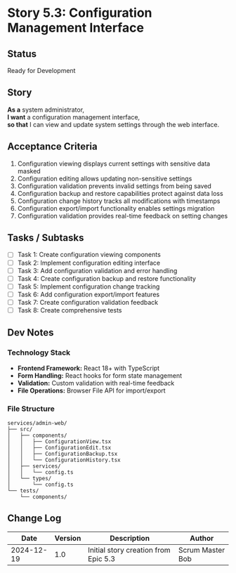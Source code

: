 # Story 5.3: Configuration Management Interface

## Status

Ready for Development

## Story

**As a** system administrator,  
**I want** a configuration management interface,  
**so that** I can view and update system settings through the web interface.

## Acceptance Criteria

1. Configuration viewing displays current settings with sensitive data masked
2. Configuration editing allows updating non-sensitive settings
3. Configuration validation prevents invalid settings from being saved
4. Configuration backup and restore capabilities protect against data loss
5. Configuration change history tracks all modifications with timestamps
6. Configuration export/import functionality enables settings migration
7. Configuration validation provides real-time feedback on setting changes

## Tasks / Subtasks

- [ ] Task 1: Create configuration viewing components
- [ ] Task 2: Implement configuration editing interface
- [ ] Task 3: Add configuration validation and error handling
- [ ] Task 4: Create configuration backup and restore functionality
- [ ] Task 5: Implement configuration change tracking
- [ ] Task 6: Add configuration export/import features
- [ ] Task 7: Create configuration validation feedback
- [ ] Task 8: Create comprehensive tests

## Dev Notes

### Technology Stack
- **Frontend Framework:** React 18+ with TypeScript
- **Form Handling:** React hooks for form state management
- **Validation:** Custom validation with real-time feedback
- **File Operations:** Browser File API for import/export

### File Structure
```
services/admin-web/
├── src/
│   ├── components/
│   │   ├── ConfigurationView.tsx
│   │   ├── ConfigurationEdit.tsx
│   │   ├── ConfigurationBackup.tsx
│   │   └── ConfigurationHistory.tsx
│   ├── services/
│   │   └── config.ts
│   └── types/
│       └── config.ts
└── tests/
    └── components/
```

## Change Log

| Date | Version | Description | Author |
|------|---------|-------------|---------|
| 2024-12-19 | 1.0 | Initial story creation from Epic 5.3 | Scrum Master Bob |
